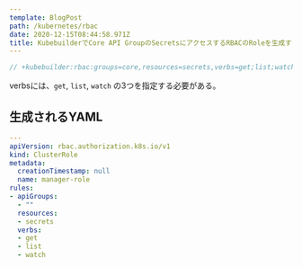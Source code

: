 ```yaml
---
template: BlogPost
path: /kubernetes/rbac
date: 2020-12-15T08:44:58.971Z
title: KubebuilderでCore API GroupのSecretsにアクセスするRBACのRoleを生成するMarkerを指定する方法
---
```

```go
// +kubebuilder:rbac:groups=core,resources=secrets,verbs=get;list;watch
```

verbsには、`get`, `list`, `watch` の3つを指定する必要がある。

## 生成されるYAML

```yaml:config/rbac/role.yaml
---
apiVersion: rbac.authorization.k8s.io/v1
kind: ClusterRole
metadata:
  creationTimestamp: null
  name: manager-role
rules:
- apiGroups:
  - ""
  resources:
  - secrets
  verbs:
  - get
  - list
  - watch
```

